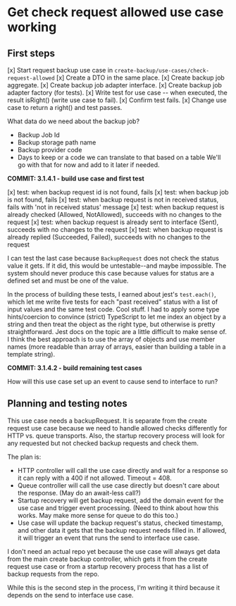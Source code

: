 # Get check request allowed use case working

## First steps
[x] Start request backup use case in `create-backup/use-cases/check-request-allowed`
[x] Create a DTO in the same place. 
[x] Create backup job aggregate.
[x] Create backup job adapter interface.
[x] Create backup job adapter factory (for tests).
[x] Write test for use case -- when executed, the result isRight() (write use case to fail).
[x] Confirm test fails.
[x] Change use case to return a right() and test passes.

What data do we need about the backup job?
* Backup Job Id
* Backup storage path name
* Backup provider code
* Days to keep or a code we can translate to that based on a table
We'll go with that for now and add to it later if needed.

**COMMIT: 3.1.4.1 - build use case and first test**

[x] test: when backup request id is not found, fails
[x] test: when backup job is not found, fails
[x] test: when backup request is not in received status, fails with 'not in received status' message
[x] test: when backup request is already checked (Allowed, NotAllowed), succeeds with no changes to the request
[x] test: when backup request is already sent to interface (Sent), succeeds with no changes to the request
[x] test: when backup request is already replied (Succeeded, Failed), succeeds with no changes to the request

I can test the last case because `BackupRequest` does not check the status value it gets. If it did, this would be untestable--and maybe impossible. The system should never produce this case because values for status are a defined set and must be one of the value.

In the process of building these tests, I earned about jest's `test.each()`, which let me write five tests for each "past received" status with a list of input values and the same test code. Cool stuff. I had to apply some type hints/coercion to convince (strict) TypeScript to let me index an object by a string and then treat the object as the right type, but otherwise is pretty straightforward. Jest docs on the topic are a little difficult to make sense of. I think the best approach is to use the array of objects and use member names (more readable than array of arrays, easier than building a table in a template string).

**COMMIT: 3.1.4.2 - build remaining test cases**

How will this use case set up an event to cause send to interface to run?

## Planning and testing notes
This use case needs a backupRequest. It is separate from the create request use case because we need to handle allowed checks differently for HTTP vs. queue transports. Also, the startup recovery process will look for any requested but not checked backup requests and check them.

The plan is:
* HTTP controller will call the use case directly and wait for a response so it can reply with a 400 if not allowed. Timeout = 408.
* Queue controller will call the use case directly but doesn't care about the response. (May do an await-less call?)
* Startup recovery will get backup request, add the domain event for the use case and trigger event processing. (Need to think about how this works. May make more sense for queue to do this too.)
* Use case will update the backup request's status, checked timestamp, and other data it gets that the backup request needs filled in. If allowed, it will trigger an event that runs the send to interface use case.

I don't need an actual repo yet because the use case will always get data from the main create backup controller, which gets it from the create request use case or from a startup recovery process that has a list of backup requests from the repo.

While this is the second step in the process, I'm writing it third because it depends on the send to interface use case.